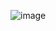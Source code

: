 ![image](https://github.com/ssbalkis/ssbalkis/assets/164672051/9106690e-eea3-4ad6-90dd-d059c4315338)
